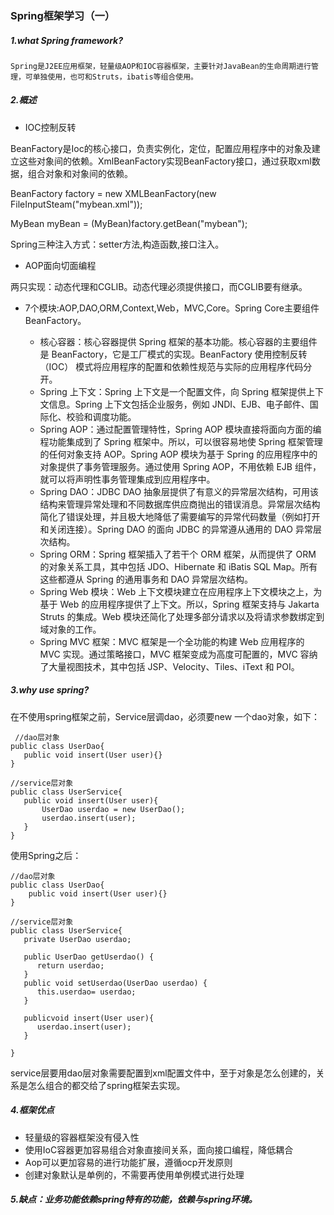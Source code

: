 ### Spring框架学习（一）
##### 1.what Spring framework?
    Spring是J2EE应用框架，轻量级AOP和IOC容器框架，主要针对JavaBean的生命周期进行管理，可单独使用，也可和Struts，ibatis等组合使用。
##### 2.概述
  - IOC控制反转

  BeanFactory是Ioc的核心接口，负责实例化，定位，配置应用程序中的对象及建立这些对象间的依赖。XmlBeanFactory实现BeanFactory接口，通过获取xml数据，组合对象和对象间的依赖。

   BeanFactory factory = new XMLBeanFactory(new FileInputSteam("mybean.xml"));

   MyBean myBean = (MyBean)factory.getBean("mybean");

   Spring三种注入方式：setter方法,构造函数,接口注入。

  - AOP面向切面编程

  两只实现：动态代理和CGLIB。动态代理必须提供接口，而CGLIB要有继承。

  - 7个模块:AOP,DAO,ORM,Context,Web，MVC,Core。Spring Core主要组件BeanFactory。

    - 核心容器：核心容器提供 Spring 框架的基本功能。核心容器的主要组件是 BeanFactory，它是工厂模式的实现。BeanFactory 使用控制反转 （IOC） 模式将应用程序的配置和依赖性规范与实际的应用程序代码分开。
    - Spring 上下文：Spring 上下文是一个配置文件，向 Spring 框架提供上下文信息。Spring 上下文包括企业服务，例如 JNDI、EJB、电子邮件、国际化、校验和调度功能。
    - Spring AOP：通过配置管理特性，Spring AOP 模块直接将面向方面的编程功能集成到了 Spring 框架中。所以，可以很容易地使 Spring 框架管理的任何对象支持 AOP。Spring AOP 模块为基于 Spring 的应用程序中的对象提供了事务管理服务。通过使用 Spring AOP，不用依赖 EJB 组件，就可以将声明性事务管理集成到应用程序中。
    - Spring DAO：JDBC DAO 抽象层提供了有意义的异常层次结构，可用该结构来管理异常处理和不同数据库供应商抛出的错误消息。异常层次结构简化了错误处理，并且极大地降低了需要编写的异常代码数量（例如打开和关闭连接）。Spring DAO 的面向 JDBC 的异常遵从通用的 DAO 异常层次结构。
    - Spring ORM：Spring 框架插入了若干个 ORM 框架，从而提供了 ORM 的对象关系工具，其中包括 JDO、Hibernate 和 iBatis SQL Map。所有这些都遵从 Spring 的通用事务和 DAO 异常层次结构。
    - Spring Web 模块：Web 上下文模块建立在应用程序上下文模块之上，为基于 Web 的应用程序提供了上下文。所以，Spring 框架支持与 Jakarta Struts 的集成。Web 模块还简化了处理多部分请求以及将请求参数绑定到域对象的工作。
    - Spring MVC 框架：MVC 框架是一个全功能的构建 Web 应用程序的 MVC 实现。通过策略接口，MVC 框架变成为高度可配置的，MVC 容纳了大量视图技术，其中包括 JSP、Velocity、Tiles、iText 和 POI。

##### 3.why use spring?

   在不使用spring框架之前，Service层调dao，必须要new 一个dao对象，如下：

     //dao层对象
    public class UserDao{
       public void insert(User user){}
    }

    //service层对象
    public class UserService{
       public void insert(User user){
           UserDao userdao = new UserDao();
           userdao.insert(user);
       }
    }

   使用Spring之后：

    //dao层对象
    public class UserDao{
        public void insert(User user){}
    }

    //service层对象
    public class UserService{
       private UserDao userdao;

       public UserDao getUserdao() {
          return userdao;
       }
       public void setUserdao(UserDao userdao) {
          this.userdao= userdao;
       }

       publicvoid insert(User user){
          userdao.insert(user);
       }

    }
    
   service层要用dao层对象需要配置到xml配置文件中，至于对象是怎么创建的，关系是怎么组合的都交给了spring框架去实现。
   
##### 4.框架优点
   - 轻量级的容器框架没有侵入性
   - 使用IoC容器更加容易组合对象直接间关系，面向接口编程，降低耦合
   - Aop可以更加容易的进行功能扩展，遵循ocp开发原则
   - 创建对象默认是单例的，不需要再使用单例模式进行处理

##### 5.缺点：业务功能依赖spring特有的功能，依赖与spring环境。

